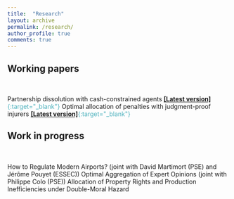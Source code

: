 ```yaml
---
title:  "Research"
layout: archive
permalink: /research/
author_profile: true
comments: true
---
```


## Working papers

 <br />

Partnership dissolution with cash-constrained agents <span style="color:#4CB1BD;">[**[Latest version]**](../files/partnership_dissolution_pommey.pdf){:target="_blank"}</span>
Optimal allocation of penalties with judgment-proof injurers <span style="color:#4CB1BD;">[**[Latest version]**](../files/allocation_penalties_pommey.pdf){:target="_blank"}</span>

## Work in progress

 <br />
 
How to Regulate Modern Airports? (joint with David Martimort (PSE) and Jérôme Pouyet (ESSEC))
Optimal Aggregation of Expert Opinions (joint with Philippe Colo (PSE))
Allocation of Property Rights and Production Inefficiencies under Double-Moral Hazard

